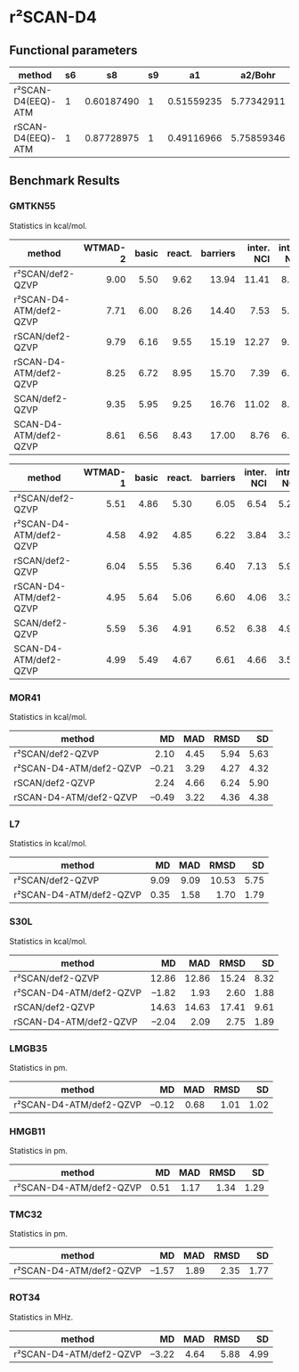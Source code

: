# r²SCAN-D4


## Functional parameters

| method | s6 | s8 | s9 | a1 | a2/Bohr |
| --- | --- | --- | --- | --- | --- |
| r²SCAN-D4(EEQ)-ATM | 1 | 0.60187490 | 1 | 0.51559235 | 5.77342911 |
| rSCAN-D4(EEQ)-ATM | 1 | 0.87728975 | 1 | 0.49116966 | 5.75859346 |


## Benchmark Results

### GMTKN55

Statistics in kcal/mol.

| method | WTMAD-2 | basic | react. | barriers | inter. NCI | intra. NCI | NCI |
| --- | ---:| ---:| ---:| ---:| ---:| ---:| ---:|
| r²SCAN/def2-QZVP | 9.00 | 5.50 | 9.62 | 13.94 | 11.41 | 8.36 | 9.92 |
| r²SCAN-D4-ATM/def2-QZVP | 7.71 | 6.00 | 8.26 | 14.40 | 7.53 | 5.74 | 6.65 |
| rSCAN/def2-QZVP | 9.79 | 6.16 | 9.55 | 15.19 | 12.27 | 9.69 | 11.01 |
| rSCAN-D4-ATM/def2-QZVP | 8.25 | 6.72 | 8.95 | 15.70 | 7.39 | 6.09 | 6.75 |
| SCAN/def2-QZVP | 9.35 | 5.95 | 9.25 | 16.76 | 11.02 | 8.27 | 9.68 |
| SCAN-D4-ATM/def2-QZVP | 8.61 | 6.56 | 8.43 | 17.00 | 8.76 | 6.37 | 7.59 |

| method | WTMAD-1 | basic | react. | barriers | inter. NCI | intra. NCI | NCI |
| --- | ---:| ---:| ---:| ---:| ---:| ---:| ---:|
| r²SCAN/def2-QZVP | 5.51 | 4.86 | 5.30 | 6.05 | 6.54 | 5.25 | 5.99 |
| r²SCAN-D4-ATM/def2-QZVP | 4.58 | 4.92 | 4.85 | 6.22 | 3.84 | 3.33 | 3.62 |
| rSCAN/def2-QZVP | 6.04 | 5.55 | 5.36 | 6.40 | 7.13 | 5.99 | 6.64 |
| rSCAN-D4-ATM/def2-QZVP | 4.95 | 5.64 | 5.06 | 6.60 | 4.06 | 3.37 | 3.76 |
| SCAN/def2-QZVP | 5.59 | 5.36 | 4.91 | 6.52 | 6.38 | 4.94 | 5.76 |
| SCAN-D4-ATM/def2-QZVP | 4.99 | 5.49 | 4.67 | 6.61 | 4.66 | 3.52 | 4.17 |

### MOR41

Statistics in kcal/mol.

| method | MD | MAD | RMSD | SD |
| --- | ---:| ---:| ---:| ---:|
| r²SCAN/def2-QZVP | 2.10 | 4.45 | 5.94 | 5.63 |
| r²SCAN-D4-ATM/def2-QZVP | –0.21 | 3.29 | 4.27 | 4.32 |
| rSCAN/def2-QZVP | 2.24 | 4.66 | 6.24 | 5.90 |
| rSCAN-D4-ATM/def2-QZVP | –0.49 | 3.22 | 4.36 | 4.38 |

### L7

Statistics in kcal/mol.

| method | MD | MAD | RMSD | SD |
| --- | ---:| ---:| ---:| ---:|
| r²SCAN/def2-QZVP | 9.09 | 9.09 | 10.53 | 5.75 |
| r²SCAN-D4-ATM/def2-QZVP | 0.35 | 1.58 | 1.70 | 1.79 |

### S30L

Statistics in kcal/mol.

| method | MD | MAD | RMSD | SD |
| --- | ---:| ---:| ---:| ---:|
| r²SCAN/def2-QZVP | 12.86 | 12.86 | 15.24 | 8.32 |
| r²SCAN-D4-ATM/def2-QZVP | –1.82 | 1.93 | 2.60 | 1.88 |
| rSCAN/def2-QZVP | 14.63 | 14.63 | 17.41 | 9.61 |
| rSCAN-D4-ATM/def2-QZVP | –2.04 | 2.09 | 2.75 | 1.89 |

### LMGB35

Statistics in pm.

| method | MD | MAD | RMSD | SD |
| --- | ---:| ---:| ---:| ---:|
| r²SCAN-D4-ATM/def2-QZVP | –0.12 | 0.68 | 1.01 | 1.02 |

### HMGB11

Statistics in pm.

| method | MD | MAD | RMSD | SD |
| --- | ---:| ---:| ---:| ---:|
| r²SCAN-D4-ATM/def2-QZVP | 0.51 | 1.17 | 1.34 | 1.29 |

### TMC32

Statistics in pm.

| method | MD | MAD | RMSD | SD |
| --- | ---:| ---:| ---:| ---:|
| r²SCAN-D4-ATM/def2-QZVP | –1.57 | 1.89 | 2.35 | 1.77 |

### ROT34

Statistics in MHz.

| method | MD | MAD | RMSD | SD |
| --- | ---:| ---:| ---:| ---:|
| r²SCAN-D4-ATM/def2-QZVP | –3.22 | 4.64 | 5.88 | 4.99 |
